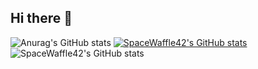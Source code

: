 ## Hi there 👋

<!--
**SpaceWaffle42/SpaceWaffle42** is a ✨ _special_ ✨ repository because its `README.md` (this file) appears on your GitHub profile.

Here are some ideas to get you started:

- 🔭 I’m currently working on ...
- 🌱 I’m currently learning ...
- 👯 I’m looking to collaborate on ...
- 🤔 I’m looking for help with ...
- 💬 Ask me about ...
- 📫 How to reach me: ...
- 😄 Pronouns: ...
- ⚡ Fun fact: ...
-->
![Anurag's GitHub stats](https://github-readme-stats.vercel.app/api?username=anuraghazra)
[![SpaceWaffle42's GitHub stats](https://github-readme-stats.vercel.app/api?username=SpaceWaffle42)](https://github.com/anuraghazra/github-readme-stats)
![SpaceWaffle42's GitHub stats](https://github-readme-stats.vercel.app/api?username=SpaceWaffle42&show=reviews,discussions_started,discussions_answered,prs_merged,prs_merged_percentage&show_icons=true&theme=radical)
